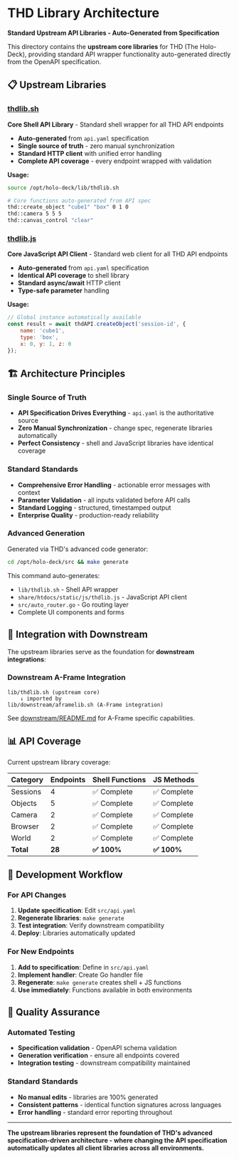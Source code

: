 # THD Library Architecture

**Standard Upstream API Libraries - Auto-Generated from Specification**

This directory contains the **upstream core libraries** for THD (The Holo-Deck), providing standard API wrapper functionality auto-generated directly from the OpenAPI specification.

## 📋 Upstream Libraries

### [thdlib.sh](thdlib.sh)
**Core Shell API Library** - Standard shell wrapper for all THD API endpoints

- **Auto-generated** from `api.yaml` specification
- **Single source of truth** - zero manual synchronization 
- **Standard HTTP client** with unified error handling
- **Complete API coverage** - every endpoint wrapped with validation

**Usage:**
```bash
source /opt/holo-deck/lib/thdlib.sh

# Core functions auto-generated from API spec
thd::create_object "cube1" "box" 0 1 0
thd::camera 5 5 5
thd::canvas_control "clear"
```

### [thdlib.js](../share/htdocs/static/js/thdlib.js)
**Core JavaScript API Client** - Standard web client for all THD API endpoints

- **Auto-generated** from `api.yaml` specification  
- **Identical API coverage** to shell library
- **Standard async/await** HTTP client
- **Type-safe parameter** handling

**Usage:**
```javascript
// Global instance automatically available
const result = await thdAPI.createObject('session-id', {
    name: 'cube1',
    type: 'box', 
    x: 0, y: 1, z: 0
});
```

## 🏗️ Architecture Principles

### Single Source of Truth
- **API Specification Drives Everything** - `api.yaml` is the authoritative source
- **Zero Manual Synchronization** - change spec, regenerate libraries automatically
- **Perfect Consistency** - shell and JavaScript libraries have identical coverage

### Standard Standards
- **Comprehensive Error Handling** - actionable error messages with context
- **Parameter Validation** - all inputs validated before API calls
- **Standard Logging** - structured, timestamped output
- **Enterprise Quality** - production-ready reliability

### Advanced Generation
Generated via THD's advanced code generator:
```bash
cd /opt/holo-deck/src && make generate
```

This command auto-generates:
- `lib/thdlib.sh` - Shell API wrapper
- `share/htdocs/static/js/thdlib.js` - JavaScript API client
- `src/auto_router.go` - Go routing layer
- Complete UI components and forms

## 🔗 Integration with Downstream

The upstream libraries serve as the foundation for **downstream integrations**:

### Downstream A-Frame Integration
```
lib/thdlib.sh (upstream core)
    ↓ imported by
lib/downstream/aframelib.sh (A-Frame integration)
```

See [downstream/README.md](downstream/README.md) for A-Frame specific capabilities.

## 📊 API Coverage

Current upstream library coverage:

| Category | Endpoints | Shell Functions | JS Methods |
|----------|-----------|----------------|------------|
| Sessions | 4 | ✅ Complete | ✅ Complete |
| Objects | 5 | ✅ Complete | ✅ Complete |
| Camera | 2 | ✅ Complete | ✅ Complete |
| Browser | 2 | ✅ Complete | ✅ Complete |
| World | 2 | ✅ Complete | ✅ Complete |
| **Total** | **28** | **✅ 100%** | **✅ 100%** |

## 🚀 Development Workflow

### For API Changes
1. **Update specification**: Edit `src/api.yaml`
2. **Regenerate libraries**: `make generate`
3. **Test integration**: Verify downstream compatibility
4. **Deploy**: Libraries automatically updated

### For New Endpoints
1. **Add to specification**: Define in `src/api.yaml`
2. **Implement handler**: Create Go handler file
3. **Regenerate**: `make generate` creates shell + JS functions
4. **Use immediately**: Functions available in both environments

## 🎯 Quality Assurance

### Automated Testing
- **Specification validation** - OpenAPI schema validation
- **Generation verification** - ensure all endpoints covered
- **Integration testing** - downstream compatibility maintained

### Standard Standards
- **No manual edits** - libraries are 100% generated
- **Consistent patterns** - identical function signatures across languages
- **Error handling** - standard error reporting throughout

---

**The upstream libraries represent the foundation of THD's advanced specification-driven architecture - where changing the API specification automatically updates all client libraries across all environments.**